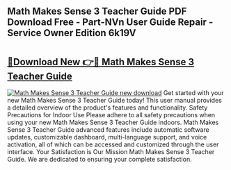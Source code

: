 ## Math Makes Sense 3 Teacher Guide PDF Download Free - Part-NVn User Guide Repair - Service Owner Edition 6k19V

# <h2><a href="http://bc93271.oget.top/?id=Math+Makes+Sense+3+Teacher+Guide">🔗Download New 👉🔴 Math Makes Sense 3 Teacher Guide</a></h2>

[![Math Makes Sense 3 Teacher Guide new download](https://i.imgur.com/5g1atiW.png)](http://bc93271.oget.top/?id=Math+Makes+Sense+3+Teacher+Guide)
Get started with your new Math Makes Sense 3 Teacher Guide today! This user manual provides a detailed overview of the product's features and functionality. Safety Precautions for Indoor Use Please adhere to all safety precautions when using your new Math Makes Sense 3 Teacher Guide indoors. Math Makes Sense 3 Teacher Guide advanced features include automatic software updates, customizable dashboard, multi-language support, and voice activation, all of which can be accessed and customized through the user interface. Your Satisfaction is Our Mission Math Makes Sense 3 Teacher Guide. We are dedicated to ensuring your complete satisfaction.
